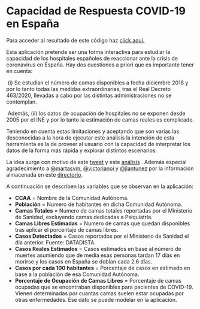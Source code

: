 # Capacidad de Respuesta COVID-19 en España

Para acceder al resultado de este código haz [click aquí.](https://jsameijeras.shinyapps.io/hospital-capacity/)

Esta aplicación pretende ser una forma interactiva para estudiar la capacidad de los hospitales españoles de reaccionar ante la crisis de coronavirus en España. Hay dos cuestiones a priori que es importante tener en cuenta: 

​	(i) Se estudian el número de camas disponibles a fecha diciembre 2018 y  por lo tanto todas las medidas extraordinarias, tras el Real Decreto 463/2020, llevadas a cabo por las distintas administraciones no se contemplan. 

​	Además, (ii) los datos de ocupación de hospitales no se exponen desde 2005 por el INE y por lo tanto la estimación de camas reales es complicado. 

Teniendo en cuenta estas limitaciones y aceptando que son varias las desconocidas a la hora de ejecutar este análisis la intención de esta herramienta es la de proveer al usuario con la capacidad de interpretar los datos de la forma más rápida y explorar distintos escenarios. 

La idea surge con motivo de este [tweet]( https://twitter.com/victorianoi/status/1240363156154671104?s=20  ) y este [análisis]( https://docs.google.com/spreadsheets/u/1/d/1DlC5kh9ve-Giv96XTnhCiB6vQAkQCjl5bDSjT68Q0FY/htmlview#) . Además especial agradecimiento a  [@martasvm](https://twitter.com/Martasvm),  [@victorianoi ](https://twitter.com/victorianoi) y  [@jlantunez](https://twitter.com/jlantunez)  por la información almacenada en este [directorio](https://www.notion.so/Fighting-Coronavirus-with-Tech-Data-ce8f69bdbba44924829c2968a2ffae73). 

A continuación se describen las variables que se observan en la aplicación:

- **CCAA** = Nombre de la Comunidad Autónoma.
- **Población** = Numero de habitantes en dicha Comunidad Autónoma.
- **Camas Totales** = Numero de camas totales reportadas por el Ministerio de Sanidad, excluyendo camas dedicadas a Psiquiatría.
- **Camas Libres Estimadas** = Numero de camas que quedan disponibles tras aplicar el porcentaje de camas libres.
- **Casos Detectados** = Casos reportados por el Ministerio de Sanidad el día anterior. Fuente: DATADISTA.
- **Casos Reales Estimados** = Casos estimados en base al número de muertes asumiendo que de media esas personas tardan 17 días en morirse y los casos en España se doblan cada 2.6 días.
- **Casos por cada 100 habitantes** = Porcentaje de casos en estimado en base a la población de esa Comunidad Autónoma.
- **Porcentaje de Ocupación de Camas Libres** = Porcentaje de camas ocupadas que se encontraban disponibles para pacientes de COVID-19. Vienen determinadas por cuantas camas suelen estar ocupadas por otras enfermedades. Ese dato se puede modelar en la aplicación.